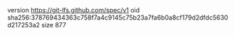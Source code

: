 version https://git-lfs.github.com/spec/v1
oid sha256:378769434363c758f7a4c9145c75b23a7fa6b0a8cf179d2dfdc5630d217253a2
size 877
